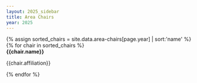 ```yaml
---
layout: 2025_sidebar
title: Area Chairs
year: 2025
---
```


<div class="row">
{% assign sorted_chairs = site.data.area-chairs[page.year] | sort:'name' %}
{% for chair in  sorted_chairs %}
	<div class="col-md-5 align-self-center profile crop" >
		<b>{{chair.name}}</b>
		<p>{{chair.affiliation}}</p>
	</div>
{% endfor %}
</div>



